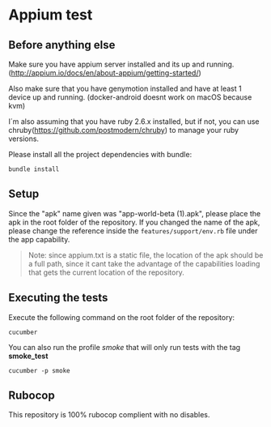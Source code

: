 # Appium test

## Before anything else

Make sure you have appium server installed and its up and running. (http://appium.io/docs/en/about-appium/getting-started/)

Also make sure that you have genymotion installed and have at least 1 device up and running.
(docker-android doesnt work on macOS because kvm)

I´m also assuming that you have ruby 2.6.x installed, but if not, you can use chruby(https://github.com/postmodern/chruby) to manage your ruby versions.

Please install all the project dependencies with bundle:

```
bundle install
```

## Setup

Since the "apk" name given was "app-world-beta (1).apk", please place the apk in the root folder of the repository.
If you changed the name of the apk, please change the reference inside the `features/support/env.rb` file under the app capability.

> Note: since appium.txt is a static file, the location of the apk should be a full path, since it cant take the advantage of the capabilities loading that gets the current location of the repository.

## Executing the tests

Execute the following command on the root folder of the repository:

```
cucumber
```

You can also run the profile _smoke_ that will only run tests with the tag __smoke_test__


```
cucumber -p smoke
```


## Rubocop

This repository is 100% rubocop complient with no disables.
